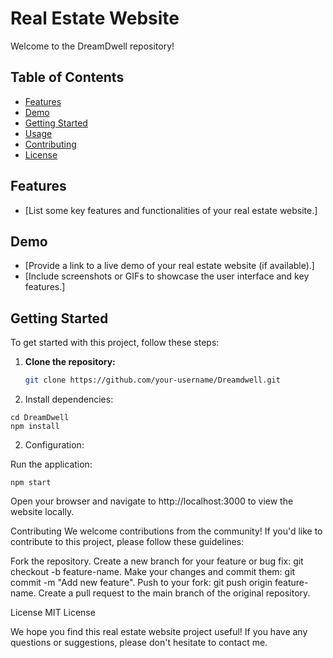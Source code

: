 # Real Estate Website

Welcome to the DreamDwell repository!

## Table of Contents

- [Features](#features)
- [Demo](#demo)
- [Getting Started](#getting-started)
- [Usage](#usage)
- [Contributing](#contributing)
- [License](#license)

## Features

- [List some key features and functionalities of your real estate website.]

## Demo

- [Provide a link to a live demo of your real estate website (if available).]
- [Include screenshots or GIFs to showcase the user interface and key features.]

## Getting Started

To get started with this project, follow these steps:

1. **Clone the repository:**

   ```sh
   git clone https://github.com/your-username/Dreamdwell.git
   ```

1. Install dependencies:

```
cd DreamDwell
npm install

```

2. Configuration:

Run the application:

```
npm start
```

Open your browser and navigate to http://localhost:3000 to view the website locally.

Contributing
We welcome contributions from the community! If you'd like to contribute to this project, please follow these guidelines:

Fork the repository.
Create a new branch for your feature or bug fix: git checkout -b feature-name.
Make your changes and commit them: git commit -m "Add new feature".
Push to your fork: git push origin feature-name.
Create a pull request to the main branch of the original repository.

License
MIT License

We hope you find this real estate website project useful! If you have any questions or suggestions, please don't hesitate to contact me.
